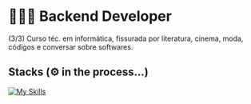 # 👩🏻‍💻 Backend Developer
(3/3) Curso téc. em informática, fissurada por literatura, cinema, moda, códigos e conversar sobre softwares.

## Stacks (⚙️ in the process...)
[![My Skills](https://skillicons.dev/icons?i=py,postman,mongodb,git)](https://skillicons.dev)

